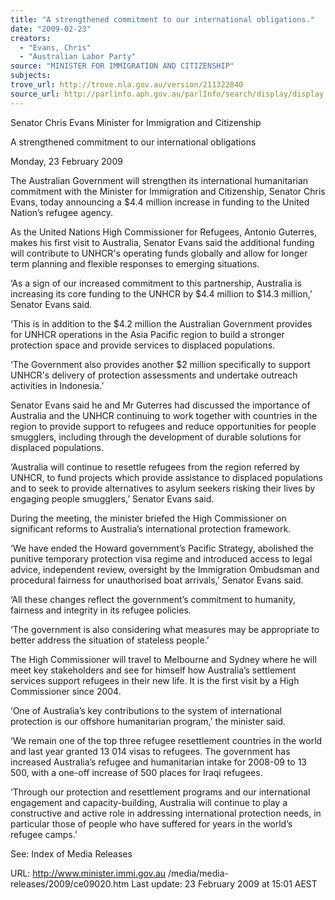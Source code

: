 ```yaml
---
title: "A strengthened commitment to our international obligations."
date: "2009-02-23"
creators:
  - "Evans, Chris"
  - "Australian Labor Party"
source: "MINISTER FOR IMMIGRATION AND CITIZENSHIP"
subjects:
trove_url: http://trove.nla.gov.au/version/211322840
source_url: http://parlinfo.aph.gov.au/parlInfo/search/display/display.w3p;query=Id%3A%22media/pressrel/FK4U6%22
---
```


 Senator Chris Evans  Minister for Immigration and Citizenship 

 

 A strengthened commitment to our international obligations 

 Monday, 23 February 2009 

 The Australian Government will strengthen its international humanitarian  commitment with the Minister for Immigration and Citizenship, Senator Chris Evans,  today announcing a  $4.4 million increase in funding to the United Nation’s refugee agency.   

 As the United Nations High Commissioner for Refugees, Antonio Guterres, makes  his first visit to Australia, Senator Evans said the additional funding will contribute to  UNHCR's operating funds globally and allow for longer term planning and flexible  responses to emerging situations.  

 ‘As a sign of our increased commitment to this partnership, Australia is increasing its  core funding to the UNHCR by $4.4 million to $14.3 million,’ Senator Evans said. 

 ‘This is in addition to the $4.2 million the Australian Government provides for  UNHCR operations in the Asia Pacific region to build a stronger protection space  and provide services to displaced populations.  

 ‘The Government also provides another $2 million specifically to support UNHCR's  delivery of protection assessments and undertake outreach activities in Indonesia.’ 

 Senator Evans said he and Mr Guterres had discussed the importance of Australia  and the UNHCR continuing to work together with countries in the region to provide  support to refugees and reduce opportunities for people smugglers, including  through the development of durable solutions for displaced populations. 

 ‘Australia will continue to resettle refugees from the region referred by UNHCR, to  fund projects which provide assistance to displaced populations and to seek to  provide alternatives to asylum seekers risking their lives by engaging people  smugglers,’ Senator Evans said. 

 During the meeting, the minister briefed the High Commissioner on significant  reforms to Australia’s international protection framework. 

 ‘We have ended the Howard government’s Pacific Strategy, abolished the punitive  temporary protection visa regime and introduced access to legal advice, independent  review, oversight by the Immigration Ombudsman and procedural fairness for  unauthorised boat arrivals,’ Senator Evans said.  

 ‘All these changes reflect the government’s commitment to humanity, fairness and  integrity in its refugee policies.   

 ‘The government is also considering what measures may be appropriate to better  address the situation of stateless people.’ 

 The High Commissioner will travel to Melbourne and Sydney where he will meet key  stakeholders and see for himself how Australia’s settlement services support  refugees in their new life. It is the first visit by a High Commissioner since 2004. 

 ‘One of Australia’s key contributions to the system of international protection is our  offshore humanitarian program,’ the minister said. 

 ‘We remain one of the top three refugee resettlement countries in the world and last  year granted 13 014 visas to refugees. The government has increased Australia’s  refugee and humanitarian intake for 2008-09 to 13 500, with a one-off increase of  500 places for Iraqi refugees. 

 ‘Through our protection and resettlement programs and our international  engagement and capacity-building, Australia will continue to play a constructive and  active role in addressing international protection needs, in particular those of people  who have suffered for years in the world’s refugee camps.’  

 

 See:  Index of Media Releases 

 URL: http://www.minister.immi.gov.au /media/media-releases/2009/ce09020.htm   Last update: 23 February 2009 at 15:01 AEST 

 

